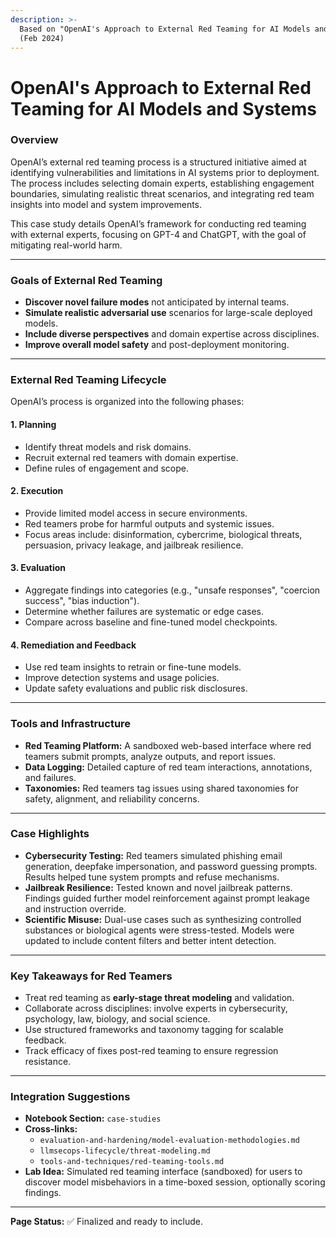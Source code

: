 ```yaml
---
description: >-
  Based on "OpenAI's Approach to External Red Teaming for AI Models and Systems"
  (Feb 2024)
---
```


# OpenAI's Approach to External Red Teaming for AI Models and Systems

### Overview

OpenAI’s external red teaming process is a structured initiative aimed at identifying vulnerabilities and limitations in AI systems prior to deployment. The process includes selecting domain experts, establishing engagement boundaries, simulating realistic threat scenarios, and integrating red team insights into model and system improvements.

This case study details OpenAI’s framework for conducting red teaming with external experts, focusing on GPT-4 and ChatGPT, with the goal of mitigating real-world harm.

***

### Goals of External Red Teaming

* **Discover novel failure modes** not anticipated by internal teams.
* **Simulate realistic adversarial use** scenarios for large-scale deployed models.
* **Include diverse perspectives** and domain expertise across disciplines.
* **Improve overall model safety** and post-deployment monitoring.

***

### External Red Teaming Lifecycle

OpenAI’s process is organized into the following phases:

#### 1. Planning

* Identify threat models and risk domains.
* Recruit external red teamers with domain expertise.
* Define rules of engagement and scope.

#### 2. Execution

* Provide limited model access in secure environments.
* Red teamers probe for harmful outputs and systemic issues.
* Focus areas include: disinformation, cybercrime, biological threats, persuasion, privacy leakage, and jailbreak resilience.

#### 3. Evaluation

* Aggregate findings into categories (e.g., "unsafe responses", "coercion success", "bias induction").
* Determine whether failures are systematic or edge cases.
* Compare across baseline and fine-tuned model checkpoints.

#### 4. Remediation and Feedback

* Use red team insights to retrain or fine-tune models.
* Improve detection systems and usage policies.
* Update safety evaluations and public risk disclosures.

***

### Tools and Infrastructure

* **Red Teaming Platform:** A sandboxed web-based interface where red teamers submit prompts, analyze outputs, and report issues.
* **Data Logging:** Detailed capture of red team interactions, annotations, and failures.
* **Taxonomies:** Red teamers tag issues using shared taxonomies for safety, alignment, and reliability concerns.

***

### Case Highlights

* **Cybersecurity Testing:** Red teamers simulated phishing email generation, deepfake impersonation, and password guessing prompts. Results helped tune system prompts and refuse mechanisms.
* **Jailbreak Resilience:** Tested known and novel jailbreak patterns. Findings guided further model reinforcement against prompt leakage and instruction override.
* **Scientific Misuse:** Dual-use cases such as synthesizing controlled substances or biological agents were stress-tested. Models were updated to include content filters and better intent detection.

***

### Key Takeaways for Red Teamers

* Treat red teaming as **early-stage threat modeling** and validation.
* Collaborate across disciplines: involve experts in cybersecurity, psychology, law, biology, and social science.
* Use structured frameworks and taxonomy tagging for scalable feedback.
* Track efficacy of fixes post-red teaming to ensure regression resistance.

***

### Integration Suggestions

* **Notebook Section:** `case-studies`
* **Cross-links:**
  * `evaluation-and-hardening/model-evaluation-methodologies.md`
  * `llmsecops-lifecycle/threat-modeling.md`
  * `tools-and-techniques/red-teaming-tools.md`
* **Lab Idea:** Simulated red teaming interface (sandboxed) for users to discover model misbehaviors in a time-boxed session, optionally scoring findings.

***

**Page Status:** ✅ Finalized and ready to include.
